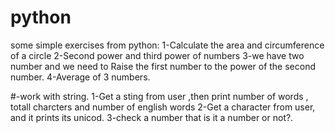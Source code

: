 # python
some  simple exercises  from python:
1-Calculate the area and circumference of a circle
2-Second power and third power of numbers
3-we have two number and we need to Raise the first number to the power of the second number.
4-Average of 3 numbers.
<!--  -->
#-work with string.
1-Get a sting from user ,then print number of words , totall charcters and number of english words
2-Get a character from user, and it prints its unicod.
3-check a number that is it a number or not?.


